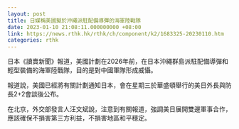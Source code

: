 ```yaml
---
layout: post
title: 日媒稱美國擬於沖繩派駐配備導彈的海軍陸戰隊
date: 2023-01-10 21:08:11.000000000 +08:00
link: https://news.rthk.hk/rthk/ch/component/k2/1683325-20230110.htm
categories: rthk
---
```


日本《讀賣新聞》報道，美國計劃在2026年前，在日本沖繩群島派駐配備導彈和輕型裝備的海軍陸戰隊，目的是對中國軍隊形成威懾。

報道說，美國已經將有關計劃通知日本，會在星期三於華盛頓舉行的美日外長與防長2+2會談後公布。

在北京，外交部發言人汪文斌說，注意到有關報道，強調美日展開雙邊軍事合作，應該確保不損害第三方利益，不損害地區和平穩定。
